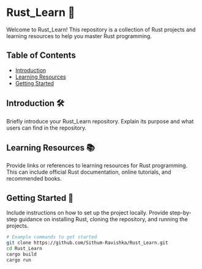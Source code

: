 # Rust_Learn 🦀

Welcome to Rust_Learn! This repository is a collection of Rust projects and learning resources to help you master Rust programming.

## Table of Contents

- [Introduction](#introduction)
- [Learning Resources](#learning-resources)
- [Getting Started](#getting-started)

## Introduction 🛠️

Briefly introduce your Rust_Learn repository. Explain its purpose and what users can find in the repository.

## Learning Resources 📚

Provide links or references to learning resources for Rust programming. This can include official Rust documentation, online tutorials, and recommended books.

## Getting Started 🚀

Include instructions on how to set up the project locally. Provide step-by-step guidance on installing Rust, cloning the repository, and running the projects.

```bash
# Example commands to get started
git clone https://github.com/Sithum-Ravishka/Rust_Learn.git
cd Rust_Learn
cargo build
cargo run
